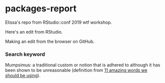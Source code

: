 # packages-report
Elissa's repo from RStudio::conf 2019 wtf workshop.

Here's an edit from RStudio.

Making an edit from the browser on GitHub.


### Search keyword
Mumpsimus: a traditional custom or notion that is adhered to although it has been shown to be unreasonable (definition from [11 amazing words we should be using](https://blog.oxforddictionaries.com/2015/07/15/11-words-we-should-start-using-more-often/)).
